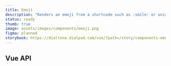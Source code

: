 ```yaml
---
title: Emoji
description: "Renders an emoji from a shortcode such as :smile: or unicode character such as 😄."
status: ready
thumb: true
image: assets/images/components/emoji.png
figma: planned
storybook: https://dialtone.dialpad.com/vue/?path=/story/components-emoji--default
---
```


<code-well-header>
  <dt-emoji code=":smile:" />
</code-well-header>

## Vue API

<component-vue-api component-name="emoji" />
